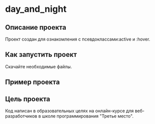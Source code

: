 # day_and_night

## Описание проекта
Проект создан для ознакомления с псевдоклассами:active и :hover.

## Как запустить проект
Скачайте необходимые файлы.

## Пример проекта


## Цель проекта
Код написан в образовательных целях на онлайн-курсе для веб-разработчиков в школе программирования "Третье место".


 
